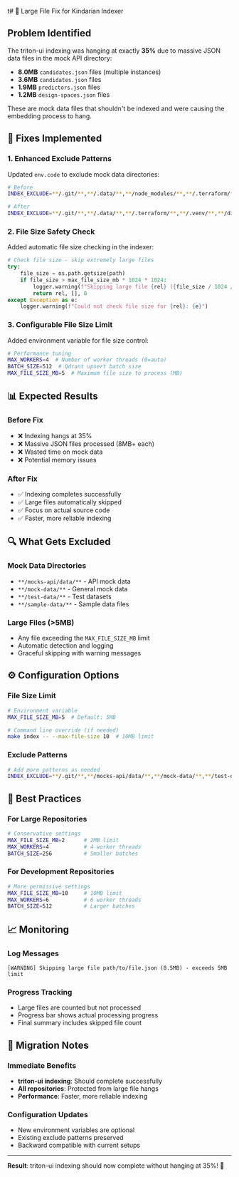 t# 🚫 Large File Fix for Kindarian Indexer

## **Problem Identified**
The triton-ui indexing was hanging at exactly **35%** due to massive JSON data files in the mock API directory:

- **8.0MB** `candidates.json` files (multiple instances)
- **3.6MB** `candidates.json` files  
- **1.9MB** `predictors.json` files
- **1.2MB** `design-spaces.json` files

These are mock data files that shouldn't be indexed and were causing the embedding process to hang.

## **🔧 Fixes Implemented**

### **1. Enhanced Exclude Patterns**
Updated `env.code` to exclude mock data directories:

```bash
# Before
INDEX_EXCLUDE=**/.git/**,**/.data/**,**/node_modules/**,**/.terraform/**,**/.venv/**,**/dist/**,**/build/**,**/__pycache__/**,**/venv/**,**/.pytest_cache/**

# After  
INDEX_EXCLUDE=**/.git/**,**/.data/**,**/.terraform/**,**/.venv/**,**/dist/**,**/build/**,**/__pycache__/**,**/venv/**,**/.pytest_cache/**,**/mocks-api/data/**,**/mock-data/**,**/test-data/**,**/sample-data/**
```

### **2. File Size Safety Check**
Added automatic file size checking in the indexer:

```python
# Check file size - skip extremely large files
try:
    file_size = os.path.getsize(path)
    if file_size > max_file_size_mb * 1024 * 1024:
        logger.warning(f"Skipping large file {rel} ({file_size / 1024 / 1024:.1f}MB) - exceeds {max_file_size_mb}MB limit")
        return rel, [], 0
except Exception as e:
    logger.warning(f"Could not check file size for {rel}: {e}")
```

### **3. Configurable File Size Limit**
Added environment variable for file size control:

```bash
# Performance tuning
MAX_WORKERS=4  # Number of worker threads (0=auto)
BATCH_SIZE=512  # Qdrant upsert batch size
MAX_FILE_SIZE_MB=5  # Maximum file size to process (MB)
```

## **📊 Expected Results**

### **Before Fix**
- ❌ Indexing hangs at 35%
- ❌ Massive JSON files processed (8MB+ each)
- ❌ Wasted time on mock data
- ❌ Potential memory issues

### **After Fix**
- ✅ Indexing completes successfully
- ✅ Large files automatically skipped
- ✅ Focus on actual source code
- ✅ Faster, more reliable indexing

## **🔍 What Gets Excluded**

### **Mock Data Directories**
- `**/mocks-api/data/**` - API mock data
- `**/mock-data/**` - General mock data
- `**/test-data/**` - Test datasets
- `**/sample-data/**` - Sample data files

### **Large Files (>5MB)**
- Any file exceeding the `MAX_FILE_SIZE_MB` limit
- Automatic detection and logging
- Graceful skipping with warning messages

## **⚙️ Configuration Options**

### **File Size Limit**
```bash
# Environment variable
MAX_FILE_SIZE_MB=5  # Default: 5MB

# Command line override (if needed)
make index -- --max-file-size 10  # 10MB limit
```

### **Exclude Patterns**
```bash
# Add more patterns as needed
INDEX_EXCLUDE=**/.git/**,**/mocks-api/data/**,**/mock-data/**,**/test-data/**,**/sample-data/**
```

## **🚨 Best Practices**

### **For Large Repositories**
```bash
# Conservative settings
MAX_FILE_SIZE_MB=2      # 2MB limit
MAX_WORKERS=4           # 4 worker threads
BATCH_SIZE=256          # Smaller batches
```

### **For Development Repositories**
```bash
# More permissive settings
MAX_FILE_SIZE_MB=10     # 10MB limit
MAX_WORKERS=6           # 6 worker threads
BATCH_SIZE=512          # Larger batches
```

## **📈 Monitoring**

### **Log Messages**
```
[WARNING] Skipping large file path/to/file.json (8.5MB) - exceeds 5MB limit
```

### **Progress Tracking**
- Large files are counted but not processed
- Progress bar shows actual processing progress
- Final summary includes skipped file count

## **🔄 Migration Notes**

### **Immediate Benefits**
- **triton-ui indexing**: Should complete successfully
- **All repositories**: Protected from large file hangs
- **Performance**: Faster, more reliable indexing

### **Configuration Updates**
- New environment variables are optional
- Existing exclude patterns preserved
- Backward compatible with current setups

---

**Result**: triton-ui indexing should now complete without hanging at 35%! 🎯
